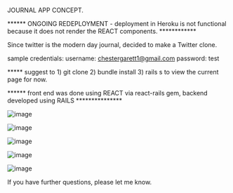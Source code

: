 JOURNAL APP CONCEPT.

****** ONGOING REDEPLOYMENT - deployment in Heroku is not functional because it does not render the REACT components. ************ 

Since twitter is the modern day journal, decided to make a Twitter clone.

sample credentials:
  username: chestergarett1@gmail.com
  password: test

***** suggest to 1) git clone 2) bundle install 3) rails s to view the current page for now.

****** front end was done using REACT via react-rails gem, backend developed using RAILS ***************


![image](https://user-images.githubusercontent.com/71489331/132211443-3c7c2b6c-8871-4bfd-99d4-01b48b39d788.png)

![image](https://user-images.githubusercontent.com/71489331/132211573-086c5b57-ed02-48c1-9a5c-8b783836092d.png)

![image](https://user-images.githubusercontent.com/71489331/132211628-e2d9ec79-c9b8-4a2e-b198-53b211fd248f.png)

![image](https://user-images.githubusercontent.com/71489331/132211668-45ddefc4-1357-45a7-8ad4-8b63145bae1f.png)

![image](https://user-images.githubusercontent.com/71489331/132211709-c69c5d13-6939-4168-8379-6784fbc05d6d.png)


If you have further questions, please let me know.

 
